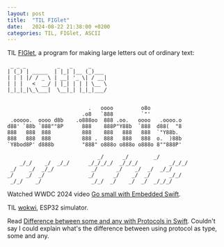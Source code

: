 ```yaml
---
layout: post
title:  "TIL FIGlet"
date:   2024-08-22 21:38:00 +0200
categories: TIL, FIGlet, ASCII
---
```

TIL [FIGlet](http://www.figlet.org), a program for making large letters out of ordinary text:

```
 _ _ _          _   _     _     
| (_) | _____  | |_| |__ (_)___ 
| | | |/ / _ \ | __| '_ \| / __|
| | |   <  __/ | |_| | | | \__ \
|_|_|_|\_\___|  \__|_| |_|_|___/


                          .   oooo         o8o           
                        .o8   `888         `"'           
 .ooooo.  oooo d8b    .o888oo  888 .oo.   oooo   .oooo.o 
d88' `88b `888""8P      888    888P"Y88b  `888  d88(  "8 
888   888  888          888    888   888   888  `"Y88b.  
888   888  888          888 .  888   888   888  o.  )88b 
`Y8bod8P' d888b         "888" o888o o888o o888o 8""888P' 

                             _/      _/        _/            
    _/_/    _/  _/_/      _/_/_/_/  _/_/_/          _/_/_/   
 _/    _/  _/_/            _/      _/    _/  _/  _/_/        
_/    _/  _/              _/      _/    _/  _/      _/_/     
 _/_/    _/                _/_/  _/    _/  _/  _/_/_/        
```

Watched WWDC 2024 video [Go small with Embedded Swift](https://developer.apple.com/videos/play/wwdc2024/10197/).

TIL [wokwi](https://wokwi.com), ESP32 simulator.

Read [Difference between some and any with Protocols in Swift](https://namitgupta.com/difference-between-some-and-any-with-protocols-in-swift). Couldn't say I could explain what's the difference between using protocol as type, some and any.
